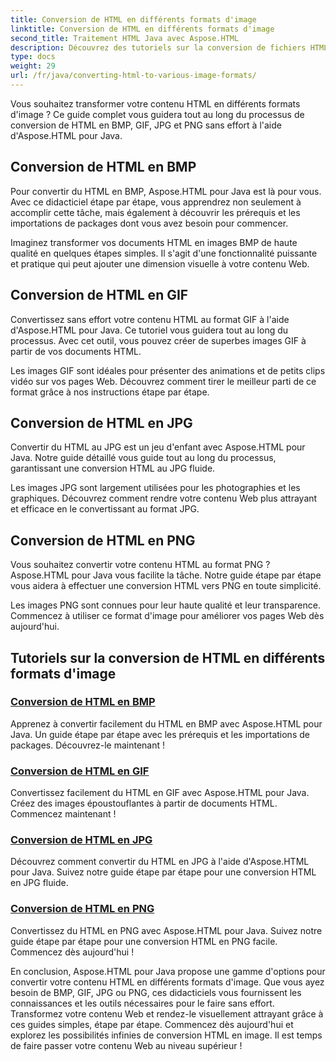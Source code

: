 ```yaml
---
title: Conversion de HTML en différents formats d'image
linktitle: Conversion de HTML en différents formats d'image
second_title: Traitement HTML Java avec Aspose.HTML
description: Découvrez des tutoriels sur la conversion de fichiers HTML en BMP, GIF, JPG et PNG sans effort avec Aspose.HTML pour Java. Créez des images époustouflantes à partir de documents HTML.
type: docs
weight: 29
url: /fr/java/converting-html-to-various-image-formats/
---
```


Vous souhaitez transformer votre contenu HTML en différents formats d'image ? Ce guide complet vous guidera tout au long du processus de conversion de HTML en BMP, GIF, JPG et PNG sans effort à l'aide d'Aspose.HTML pour Java. 

## Conversion de HTML en BMP

Pour convertir du HTML en BMP, Aspose.HTML pour Java est là pour vous. Avec ce didacticiel étape par étape, vous apprendrez non seulement à accomplir cette tâche, mais également à découvrir les prérequis et les importations de packages dont vous avez besoin pour commencer.

Imaginez transformer vos documents HTML en images BMP de haute qualité en quelques étapes simples. Il s'agit d'une fonctionnalité puissante et pratique qui peut ajouter une dimension visuelle à votre contenu Web.

## Conversion de HTML en GIF

Convertissez sans effort votre contenu HTML au format GIF à l'aide d'Aspose.HTML pour Java. Ce tutoriel vous guidera tout au long du processus. Avec cet outil, vous pouvez créer de superbes images GIF à partir de vos documents HTML.

Les images GIF sont idéales pour présenter des animations et de petits clips vidéo sur vos pages Web. Découvrez comment tirer le meilleur parti de ce format grâce à nos instructions étape par étape.

## Conversion de HTML en JPG

Convertir du HTML au JPG est un jeu d'enfant avec Aspose.HTML pour Java. Notre guide détaillé vous guide tout au long du processus, garantissant une conversion HTML au JPG fluide.

Les images JPG sont largement utilisées pour les photographies et les graphiques. Découvrez comment rendre votre contenu Web plus attrayant et efficace en le convertissant au format JPG.

## Conversion de HTML en PNG

Vous souhaitez convertir votre contenu HTML au format PNG ? Aspose.HTML pour Java vous facilite la tâche. Notre guide étape par étape vous aidera à effectuer une conversion HTML vers PNG en toute simplicité.

Les images PNG sont connues pour leur haute qualité et leur transparence. Commencez à utiliser ce format d'image pour améliorer vos pages Web dès aujourd'hui.

## Tutoriels sur la conversion de HTML en différents formats d'image
### [Conversion de HTML en BMP](./convert-html-to-bmp/)
Apprenez à convertir facilement du HTML en BMP avec Aspose.HTML pour Java. Un guide étape par étape avec les prérequis et les importations de packages. Découvrez-le maintenant !
### [Conversion de HTML en GIF](./convert-html-to-gif/)
Convertissez facilement du HTML en GIF avec Aspose.HTML pour Java. Créez des images époustouflantes à partir de documents HTML. Commencez maintenant !
### [Conversion de HTML en JPG](./convert-html-to-jpg/)
Découvrez comment convertir du HTML en JPG à l'aide d'Aspose.HTML pour Java. Suivez notre guide étape par étape pour une conversion HTML en JPG fluide.
### [Conversion de HTML en PNG](./convert-html-to-png/)
Convertissez du HTML en PNG avec Aspose.HTML pour Java. Suivez notre guide étape par étape pour une conversion HTML en PNG facile. Commencez dès aujourd'hui !

En conclusion, Aspose.HTML pour Java propose une gamme d'options pour convertir votre contenu HTML en différents formats d'image. Que vous ayez besoin de BMP, GIF, JPG ou PNG, ces didacticiels vous fournissent les connaissances et les outils nécessaires pour le faire sans effort. Transformez votre contenu Web et rendez-le visuellement attrayant grâce à ces guides simples, étape par étape. Commencez dès aujourd'hui et explorez les possibilités infinies de conversion HTML en image. Il est temps de faire passer votre contenu Web au niveau supérieur !